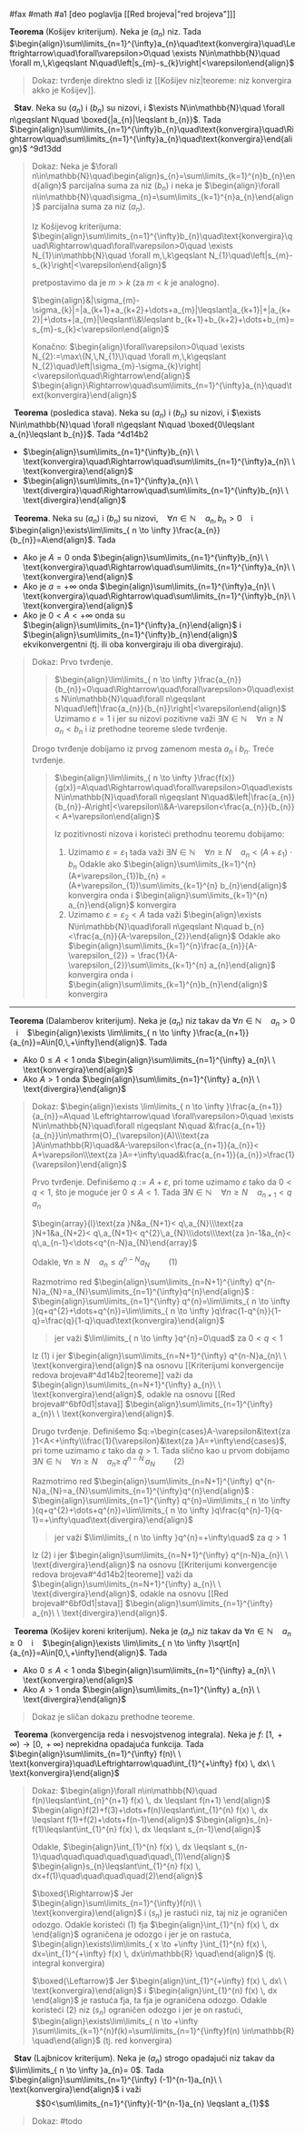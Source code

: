 #fax #math #a1 [deo poglavlja [[Red brojeva|"red brojeva"]]]
$\:$

**Teorema** (Košijev kriterijum). Neka je $(a_{n})$ niz. Tada
$\begin{align}\sum\limits_{n=1}^{\infty}a_{n}\quad\text{konvergira}\quad\Leftrightarrow\quad\forall\varepsilon>0\quad \exists N\in\mathbb{N}\quad \forall m,\,k\geqslant N\quad\left|s_{m}-s_{k}\right|<\varepsilon\end{align}$
> Dokaz: tvrđenje direktno sledi iz [[Košijev niz|teoreme: niz konvergira akko je Košijev]].

$\:$
**Stav**. Neka su $(a_{n})$ i $(b_{n})$ su nizovi, i $\exists N\in\mathbb{N}\quad \forall n\geqslant N\quad \boxed{|a_{n}|\leqslant b_{n}}$. Tada
$\begin{align}\sum\limits_{n=1}^{\infty}b_{n}\quad\text{konvergira}\quad\Rightarrow\quad\sum\limits_{n=1}^{\infty}a_{n}\quad\text{konvergira}\end{align}$ ^9d13dd
> Dokaz:
> Neka je $\forall n\in\mathbb{N}\quad\begin{align}s_{n}=\sum\limits_{k=1}^{n}b_{n}\end{align}$ parcijalna suma za niz $(b_{n})$ 
> i neka je $\begin{align}\forall n\in\mathbb{N}\quad\sigma_{n}=\sum\limits_{k=1}^{n}a_{n}\end{align}$ parcijalna suma za niz $(a_{n})$.
>
> Iz Košijevog kriterijuma:
> $\begin{align}\sum\limits_{n=1}^{\infty}b_{n}\quad\text{konvergira}\quad\Rightarrow\quad\forall\varepsilon>0\quad \exists N_{1}\in\mathbb{N}\quad \forall m,\,k\geqslant N_{1}\quad\left|s_{m}-s_{k}\right|<\varepsilon\end{align}$
> 
> pretpostavimo da je $m>k$ (za $m<k$ je analogno).
> 
> $\begin{align}&|\sigma_{m}-\sigma_{k}|=|a_{k+1}+a_{k+2}+\dots+a_{m}|\leqslant|a_{k+1}|+|a_{k+2}|+\dots+|a_{m}|\leqslant\\&\leqslant b_{k+1}+b_{k+2}+\dots+b_{m}= s_{m}-s_{k}<\varepsilon\end{align}$
> 
> Konačno:
> $\begin{align}\forall\varepsilon>0\quad \exists N_{2}:=\max\{N,\,N_{1}\}\quad \forall m,\,k\geqslant N_{2}\quad\left|\sigma_{m}-\sigma_{k}\right|<\varepsilon\quad\Rightarrow\end{align}$
> $\begin{align}\Rightarrow\quad\sum\limits_{n=1}^{\infty}a_{n}\quad\text{konvergira}\end{align}$

$\:$
**Teorema** (posledica stava). Neka su $(a_{n})$ i $(b_{n})$ su nizovi, i $\exists N\in\mathbb{N}\quad \forall n\geqslant N\quad \boxed{0\leqslant a_{n}\leqslant b_{n}}$. Tada ^4d14b2
- $\begin{align}\sum\limits_{n=1}^{\infty}b_{n}\ \ \text{konvergira}\quad\Rightarrow\quad\sum\limits_{n=1}^{\infty}a_{n}\ \ \text{konvergira}\end{align}$
- $\begin{align}\sum\limits_{n=1}^{\infty}a_{n}\ \ \text{divergira}\quad\Rightarrow\quad\sum\limits_{n=1}^{\infty}b_{n}\ \ \text{divergira}\end{align}$

$\:$
**Teorema**.  Neka su $(a_{n})$ i $(b_{n})$ su nizovi, $\ \:$  $\forall n\in\mathbb{N}\quad a_{n},\,b_{n}>0$ $\ \:$ i $\ \:$ $\begin{align}\exists\lim\limits_{ n \to \infty }\frac{a_{n}}{b_{n}}=A\end{align}$. Tada 
- Ako je $A=0$ onda $\begin{align}\sum\limits_{n=1}^{\infty}b_{n}\ \ \text{konvergira}\quad\Rightarrow\quad\sum\limits_{n=1}^{\infty}a_{n}\ \ \text{konvergira}\end{align}$
- Ako je $a = +\infty$ onda $\begin{align}\sum\limits_{n=1}^{\infty}a_{n}\ \ \text{konvergira}\quad\Rightarrow\quad\sum\limits_{n=1}^{\infty}b_{n}\ \ \text{konvergira}\end{align}$
- Ako je $0<A<+\infty$ onda su $\begin{align}\sum\limits_{n=1}^{\infty}a_{n}\end{align}$ i $\begin{align}\sum\limits_{n=1}^{\infty}b_{n}\end{align}$ ekvikonvergentni
(tj. ili oba konvergiraju ili oba divergiraju).

> Dokaz:
> Prvo tvrđenje.
>>$\begin{align}\lim\limits_{ n \to \infty }\frac{a_{n}}{b_{n}}=0\quad\Rightarrow\quad\forall\varepsilon>0\quad\exists N\in\mathbb{N}\quad\forall n\geqslant N\quad\left|\frac{a_{n}}{b_{n}}\right|<\varepsilon\end{align}$
>> Uzimamo $\varepsilon = 1$ i jer su nizovi pozitivne  važi $\exists N\in\mathbb{N}\quad\forall n\geqslant N\quad a_{n}<b_{n}$
>> i iz prethodne teoreme slede tvrđenje.
> 
> Drogo tvrđenje dobijamo iz prvog zamenom mesta $a_{n}$ i $b_{n}$.
> Treće tvrđenje.
>>$\begin{align}\lim\limits_{ n \to \infty }\frac{f(x)}{g(x)}=A\quad\Rightarrow\quad\forall\varepsilon>0\quad\exists N\in\mathbb{N}\quad\forall n\geqslant N\quad&\left|\frac{a_{n}}{b_{n}}-A\right|<\varepsilon\\&A-\varepsilon<\frac{a_{n}}{b_{n}}< A+\varepsilon\end{align}$
>>
>>Iz pozitivnosti nizova i koristeći prethodnu teoremu dobijamo:
>> 1. Uzimamo $\varepsilon = \varepsilon_{1}$ tada važi 
>>  $\exists N\in\mathbb{N}\quad\forall n\geqslant N\quad a_{n}<(A+\varepsilon_{1})\cdot b_{n}$
>> Odakle ako $\begin{align}\sum\limits_{k=1}^{n} (A+\varepsilon_{1})b_{n} = (A+\varepsilon_{1})\sum\limits_{k=1}^{n} b_{n}\end{align}$ konvergira onda i $\begin{align}\sum\limits_{k=1}^{n} a_{n}\end{align}$ konvergira
>> 2. Uzimamo $\varepsilon = \varepsilon_{2} < A$ tada važi 
>>  $\begin{align}\exists N\in\mathbb{N}\quad\forall n\geqslant N\quad b_{n}<\frac{a_{n}}{A-\varepsilon_{2}}\end{align}$
>> Odakle ako $\begin{align}\sum\limits_{k=1}^{n}\frac{a_{n}}{A-\varepsilon_{2}} = \frac{1}{A-\varepsilon_{2}}\sum\limits_{k=1}^{n} a_{n}\end{align}$ konvergira onda i $\begin{align}\sum\limits_{k=1}^{n}b_{n}\end{align}$ konvergira

___

**Teorema** (Dalamberov kriterijum). Neka je $(a_{n})$ niz takav da $\forall n\in\mathbb{N}\quad a_{n}>0$ $\ \:$ i $\ \:$ $\begin{align}\exists \lim\limits_{ n \to \infty }\frac{a_{n+1}}{a_{n}}=A\in[0,\,+\infty]\end{align}$. Tada
- Ako $0\leqslant A<1$ onda $\begin{align}\sum\limits_{n=1}^{\infty} a_{n}\ \ \text{konvergira}\end{align}$
- Ako $A>1$ onda $\begin{align}\sum\limits_{n=1}^{\infty} a_{n}\ \ \text{divergira}\end{align}$

> Dokaz:
> $\begin{align}\exists \lim\limits_{ n \to \infty }\frac{a_{n+1}}{a_{n}}=A\quad \Leftrightarrow\quad \forall\varepsilon>0\quad \exists N\in\mathbb{N}\quad\forall n\geqslant N\quad &\frac{a_{n+1}}{a_{n}}\in\mathrm{O}_{\varepsilon}(A)\\\text{za }A\in\mathbb{R}\quad&A-\varepsilon<\frac{a_{n+1}}{a_{n}}< A+\varepsilon\\\text{za }A=+\infty\quad&\frac{a_{n+1}}{a_{n}}>\frac{1}{\varepsilon}\end{align}$
>
>Prvo tvrđenje.
> Definišemo $q:=A+\varepsilon$, pri tome uzimamo $\varepsilon$ tako da $0<q<1$, što je moguće jer $0\leqslant A<1$. Tada
> $\exists N\in\mathbb{N}\quad\forall n\geqslant N\quad a_{n+1}<q\,a_{n}$
>
>$\begin{array}{l}\text{za }N&a_{N+1}< q\,a_{N}\\\text{za }N+1&a_{N+2}< q\,a_{N+1}< q^{2}\,a_{N}\\\dots\\\text{za }n-1&a_{n}< q\,a_{n-1}<\dots<q^{n-N}a_{N}\end{array}$
>
>Odakle, $\forall n\geqslant N\quad a_{n}\leqslant q^{n-N}a_{N}\quad\quad(1)$
>
>Razmotrimo red $\begin{align}\sum\limits_{n=N+1}^{\infty} q^{n-N}a_{N}=a_{N}\sum\limits_{n=1}^{\infty}q^{n}\end{align}$ :
> $\begin{align}\sum\limits_{n=1}^{\infty} q^{n}=\lim\limits_{ n \to \infty }(q+q^{2}+\dots+q^{n})=\lim\limits_{ n \to \infty }q\frac{1-q^{n}}{1-q}=\frac{q}{1-q}\quad\text{konvergira}\end{align}$
>> jer važi $\lim\limits_{ n \to \infty }q^{n}=0\quad$ za $0<q<1$
> 
> Iz (1) i jer $\begin{align}\sum\limits_{n=N+1}^{\infty} q^{n-N}a_{n}\ \ \text{konvergira}\end{align}$ na osnovu [[Kriterijumi konvergencije redova brojeva#^4d14b2|teoreme]] važi da $\begin{align}\sum\limits_{n=N+1}^{\infty} a_{n}\ \ \text{konvergira}\end{align}$, odakle na osnovu [[Red brojeva#^6bf0d1|stava]] $\begin{align}\sum\limits_{n=1}^{\infty} a_{n}\ \ \text{konvergira}\end{align}$.
> $\:$
>
> Drugo tvrđenje.
> Definišemo $q:=\begin{cases}A-\varepsilon&\text{za }1<A<+\infty\\\frac{1}{\varepsilon}&\text{za }A=+\infty\end{cases}$, pri tome uzimamo $\varepsilon$ tako da $q>1$. Tada slično kao u prvom dobijamo
> $\exists N\in\mathbb{N}\quad\forall n\geqslant N\quad a_{n}\geqslant\,q^{n-N}\,a_{N}\quad\quad(2)$
> 
> Razmotrimo red $\begin{align}\sum\limits_{n=N+1}^{\infty} q^{n-N}a_{N}=a_{N}\sum\limits_{n=1}^{\infty}q^{n}\end{align}$ :
> $\begin{align}\sum\limits_{n=1}^{\infty} q^{n}=\lim\limits_{ n \to \infty }(q+q^{2}+\dots+q^{n})=\lim\limits_{ n \to \infty }q\frac{q^{n}-1}{q-1}=+\infty\quad\text{divergira}\end{align}$
>> jer važi $\lim\limits_{ n \to \infty }q^{n}=+\infty\quad$ za $q>1$
> 
> Iz (2) i jer $\begin{align}\sum\limits_{n=N+1}^{\infty} q^{n-N}a_{n}\ \ \text{divergira}\end{align}$ na osnovu [[Kriterijumi konvergencije redova brojeva#^4d14b2|teoreme]] važi da $\begin{align}\sum\limits_{n=N+1}^{\infty} a_{n}\ \ \text{divergira}\end{align}$, odakle na osnovu [[Red brojeva#^6bf0d1|stava]] $\begin{align}\sum\limits_{n=1}^{\infty} a_{n}\ \ \text{divergira}\end{align}$.

$\:$
**Teorema** (Košijev koreni kriterijum). Neka je $(a_{n})$ niz takav da $\forall n\in\mathbb{N}\quad a_{n}\geqslant0$ $\ \:$ i $\ \:$ $\begin{align}\exists \lim\limits_{ n \to \infty }\sqrt[n]{a_{n}}=A\in[0,\,+\infty]\end{align}$. Tada
- Ako $0\leqslant A<1$ onda $\begin{align}\sum\limits_{n=1}^{\infty} a_{n}\ \ \text{konvergira}\end{align}$
- Ako $A>1$ onda $\begin{align}\sum\limits_{n=1}^{\infty} a_{n}\ \ \text{divergira}\end{align}$

> Dokaz je sličan dokazu prethodne teoreme.

$\:$
**Teorema** (konvergencija reda i nesvojstvenog integrala). 
Neka je $f:\ [1,\,+\infty)\to[0,\,+\infty)$ neprekidna opadajuća funkcija.
Tada $\begin{align}\sum\limits_{n=1}^{\infty} f(n)\ \ \text{konvergira}\quad\Leftrightarrow\quad\int_{1}^{+\infty} f(x) \, dx\ \ \text{konvergira}\end{align}$
> Dokaz:
> $\begin{align}\forall n\in\mathbb{N}\quad f(n)\leqslant\int_{n}^{n+1} f(x) \, dx \leqslant f(n+1) \end{align}$
> $\begin{align}f(2)+f(3)+\dots+f(n)\leqslant\int_{1}^{n} f(x) \, dx \leqslant f(1)+f(2)+\dots+f(n-1)\end{align}$
> $\begin{align}s_{n}-f(1)\leqslant\int_{1}^{n} f(x) \, dx \leqslant s_{n-1}\end{align}$
> 
> Odakle, 
> $\begin{align}\int_{1}^{n} f(x) \, dx \leqslant s_{n-1}\quad\quad\quad\quad\quad\quad\,(1)\end{align}$
> $\begin{align}s_{n}\leqslant\int_{1}^{n} f(x) \, dx+f(1)\quad\quad\quad\quad(2)\end{align}$
> 
> $\boxed{\Rightarrow}$ 
> Jer $\begin{align}\sum\limits_{n=1}^{\infty}f(n)\ \ \text{konvergira}\end{align}$ i $(s_{n})$ je rastući niz, taj niz je ograničen odozgo.
 Odakle koristeći $(1)$ fja $\begin{align}\int_{1}^{n} f(x) \, dx \end{align}$ ograničena je odozgo i jer je on rastuća, $\begin{align}\exists\lim\limits_{ x \to +\infty }\int_{1}^{n} f(x) \, dx=\int_{1}^{+\infty} f(x) \, dx\in\mathbb{R} \quad\end{align}$ (tj. integral konvergira)
 >
 >$\boxed{\Leftarrow}$ 
> Jer $\begin{align}\int_{1}^{+\infty} f(x) \, dx\ \ \text{konvergira}\end{align}$ i $\begin{align}\int_{1}^{n} f(x) \, dx \end{align}$ je rastuća fja, ta fja je ograničena odozgo.
 Odakle koristeći $(2)$  niz $(s_{n})$ ograničen odozgo i jer je on rastući, $\begin{align}\exists\lim\limits_{ n \to +\infty }\sum\limits_{k=1}^{n}f(k)=\sum\limits_{n=1}^{\infty}f(n) \in\mathbb{R} \quad\end{align}$ (tj. red konvergira)

$\:$
**Stav** (Lajbnicov kriterijum). Neka je $(a_{n})$ strogo opadajući niz takav da $\lim\limits_{ n \to \infty }a_{n}= 0$. Tada $\begin{align}\sum\limits_{n=1}^{\infty} (-1)^{n-1}a_{n}\ \ \text{konvergira}\end{align}$ i važi
$$0<\sum\limits_{n=1}^{\infty}(-1)^{n-1}a_{n} \leqslant a_{1}$$

>Dokaz: #todo